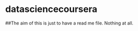 datasciencecoursera
===================
##The aim of this is just to have a read me file. Nothing at all.

